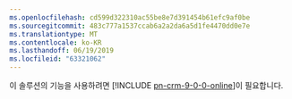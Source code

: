 ```yaml
---
ms.openlocfilehash: cd599d322310ac55be8e7d391454b61efc9af0be
ms.sourcegitcommit: 483c777a1537ccab6a2a2da6a5d1fe4470dd0e7e
ms.translationtype: MT
ms.contentlocale: ko-KR
ms.lasthandoff: 06/19/2019
ms.locfileid: "63321062"
---
```

이 솔루션의 기능을 사용하려면 [!INCLUDE [pn-crm-9-0-0-online](../includes/pn-crm-9-0-0-online.md)]이 필요합니다.